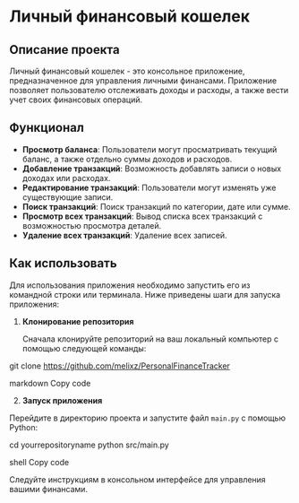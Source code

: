 # Личный финансовый кошелек

## Описание проекта

Личный финансовый кошелек - это консольное приложение, предназначенное для управления личными финансами. Приложение позволяет пользователю отслеживать доходы и расходы, а также вести учет своих финансовых операций.

## Функционал

- **Просмотр баланса**: Пользователи могут просматривать текущий баланс, а также отдельно суммы доходов и расходов.
- **Добавление транзакций**: Возможность добавлять записи о новых доходах или расходах.
- **Редактирование транзакций**: Пользователи могут изменять уже существующие записи.
- **Поиск транзакций**: Поиск транзакций по категории, дате или сумме.
- **Просмотр всех транзакций**: Вывод списка всех транзакций с возможностью просмотра деталей.
- **Удаление всех транзакций**: Удаление всех записей.

## Как использовать

Для использования приложения необходимо запустить его из командной строки или терминала. Ниже приведены шаги для запуска приложения:

1. **Клонирование репозитория**

   Сначала клонируйте репозиторий на ваш локальный компьютер с помощью следующей команды:

git clone https://github.com/melixz/PersonalFinanceTracker

markdown
Copy code

2. **Запуск приложения**

Перейдите в директорию проекта и запустите файл `main.py` с помощью Python:

cd yourrepositoryname
python src/main.py

shell
Copy code

Следуйте инструкциям в консольном интерфейсе для управления вашими финансами.
